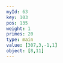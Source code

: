 ```yaml
---
myId: 63
key: 103
pos: 135
weight: 1
primes: 20
type: main
value: [307,3,-1,1]
object: [8,11]
---
```

